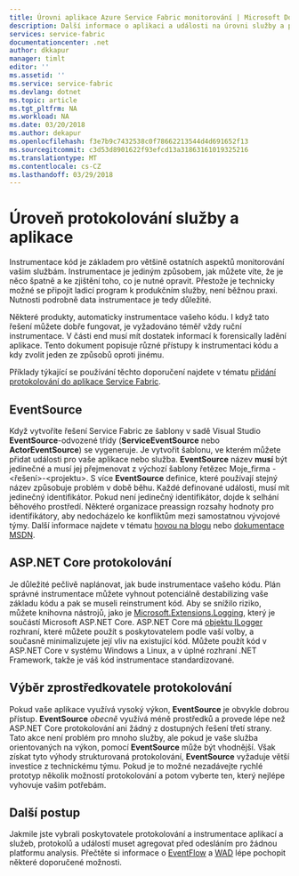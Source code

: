 ```yaml
---
title: Úrovni aplikace Azure Service Fabric monitorování | Microsoft Docs
description: Další informace o aplikaci a události na úrovni služby a protokoly použít k monitorování a diagnostice Azure Service Fabric clustery.
services: service-fabric
documentationcenter: .net
author: dkkapur
manager: timlt
editor: ''
ms.assetid: ''
ms.service: service-fabric
ms.devlang: dotnet
ms.topic: article
ms.tgt_pltfrm: NA
ms.workload: NA
ms.date: 03/20/2018
ms.author: dekapur
ms.openlocfilehash: f3e7b9c7432538c0f78662213544d4d691652f13
ms.sourcegitcommit: c3d53d8901622f93efcd13a31863161019325216
ms.translationtype: MT
ms.contentlocale: cs-CZ
ms.lasthandoff: 03/29/2018
---
```

# <a name="application-and-service-level-logging"></a>Úroveň protokolování služby a aplikace

Instrumentace kód je základem pro většině ostatních aspektů monitorování vašim službám. Instrumentace je jediným způsobem, jak můžete víte, že je něco špatně a ke zjištění toho, co je nutné opravit. Přestože je technicky možné se připojit ladicí program k produkčním služby, není běžnou praxi. Nutnosti podrobně data instrumentace je tedy důležité.

Některé produkty, automaticky instrumentace vašeho kódu. I když tato řešení můžete dobře fungovat, je vyžadováno téměř vždy ruční instrumentace. V části end musí mít dostatek informací k forensically ladění aplikace. Tento dokument popisuje různé přístupy k instrumentaci kódu a kdy zvolit jeden ze způsobů oproti jinému.

Příklady týkající se používání těchto doporučení najdete v tématu [přidání protokolování do aplikace Service Fabric](service-fabric-how-to-diagnostics-log.md).

## <a name="eventsource"></a>EventSource

Když vytvoříte řešení Service Fabric ze šablony v sadě Visual Studio **EventSource**-odvozené třídy (**ServiceEventSource** nebo **ActorEventSource**) se vygeneruje. Je vytvořit šablonu, ve kterém můžete přidat události pro vaše aplikace nebo služba. **EventSource** název **musí** být jedinečné a musí jej přejmenovat z výchozí šablony řetězec Moje_firma -&lt;řešení&gt;-&lt;projektu&gt;. S více **EventSource** definice, které používají stejný název způsobuje problém v době běhu. Každé definované události, musí mít jedinečný identifikátor. Pokud není jedinečný identifikátor, dojde k selhání běhového prostředí. Některé organizace preassign rozsahy hodnoty pro identifikátory, aby nedocházelo ke konfliktům mezi samostatnou vývojové týmy. Další informace najdete v tématu [hovou na blogu](https://blogs.msdn.microsoft.com/vancem/2012/07/09/introduction-tutorial-logging-etw-events-in-c-system-diagnostics-tracing-eventsource/) nebo [dokumentace MSDN](https://msdn.microsoft.com/library/dn774985(v=pandp.20).aspx).

## <a name="aspnet-core-logging"></a>ASP.NET Core protokolování

Je důležité pečlivě naplánovat, jak bude instrumentace vašeho kódu. Plán správné instrumentace můžete vyhnout potenciálně destabilizing vaše základu kódu a pak se museli reinstrument kód. Aby se snížilo riziko, můžete knihovna nástrojů, jako je [Microsoft.Extensions.Logging](https://www.nuget.org/packages/Microsoft.Extensions.Logging/), který je součástí Microsoft ASP.NET Core. ASP.NET Core má [objektu ILogger](https://docs.microsoft.com/aspnet/core/api/microsoft.extensions.logging.ilogger) rozhraní, které můžete použít s poskytovatelem podle vaší volby, a současně minimalizujete její vliv na existující kód. Můžete použít kód v ASP.NET Core v systému Windows a Linux, a v úplné rozhraní .NET Framework, takže je váš kód instrumentace standardizované.

## <a name="choosing-a-logging-provider"></a>Výběr zprostředkovatele protokolování

Pokud vaše aplikace využívá vysoký výkon, **EventSource** je obvykle dobrou přístup. **EventSource** *obecně* využívá méně prostředků a provede lépe než ASP.NET Core protokolování ani žádný z dostupných řešení třetí strany.  Tato akce není problém pro mnoho služby, ale pokud je vaše služba orientovaných na výkon, pomocí **EventSource** může být vhodnější. Však získat tyto výhody strukturovaná protokolování, **EventSource** vyžaduje větší investice z technickému týmu. Pokud je to možné nezadávejte rychlé prototyp několik možností protokolování a potom vyberte ten, který nejlépe vyhovuje vašim potřebám.

## <a name="next-steps"></a>Další postup

Jakmile jste vybrali poskytovatele protokolování a instrumentace aplikací a služeb, protokolů a událostí muset agregovat před odesláním pro žádnou platformu analysis. Přečtěte si informace o [EventFlow](service-fabric-diagnostics-event-aggregation-eventflow.md) a [WAD](service-fabric-diagnostics-event-aggregation-wad.md) lépe pochopit některé doporučené možnosti.
